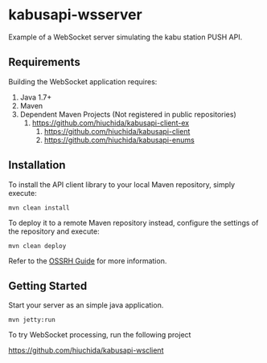 # kabusapi-wsserver
Example of a WebSocket server simulating the kabu station PUSH API.

## Requirements

Building the WebSocket application requires:
1. Java 1.7+
2. Maven
3. Dependent Maven Projects (Not registered in public repositories)
    1. https://github.com/hiuchida/kabusapi-client-ex
        1. https://github.com/hiuchida/kabusapi-client
        2. https://github.com/hiuchida/kabusapi-enums

## Installation

To install the API client library to your local Maven repository, simply execute:

```shell
mvn clean install
```

To deploy it to a remote Maven repository instead, configure the settings of the repository and execute:

```shell
mvn clean deploy
```

Refer to the [OSSRH Guide](http://central.sonatype.org/pages/ossrh-guide.html) for more information.

## Getting Started

Start your server as an simple java application.

```shell
mvn jetty:run
```

To try WebSocket processing, run the following project

https://github.com/hiuchida/kabusapi-wsclient
